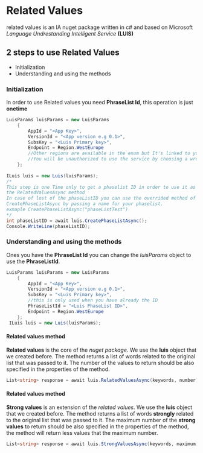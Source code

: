 # Related Values
related values is an IA nuget package written in c# and based on Microsoft *Language Undrestanding Intelligent Service* **(LUIS)**

## 2 steps to use Related Values

- Initialization
- Understanding and using the methods

### Initialization

In order to use Related values you need **PhraseList Id**, this operation is just **onetime**
```csharp
LuisParams luisParams = new LuisParams
    {
        AppId = "<App Key>",
        VersionId = "<App version e.g 0.1>",
        SubsKey = "<Luis Primary key>",
        Endpoint = Region.WestEurope
        //Other regions are available in the enum but It's linked to your AppId
        //You will be unauthorized to use the service by choosing a wrong region.
    };
    
ILuis luis = new Luis(luisParams);
/*
This step is one Time only to get a phaselist ID in order to use it as param for 
the RelatedValuesAsync method
In case of lost of the phaseListID you can use the overrided method of 
CreatePhaseListAsync by passing a name for your phaselist.
exmaple CreatePhaseListAsync("phaseListTest")
*/
int phaseListID = await luis.CreatePhaseListAsync();
Console.WriteLine(phaseListID);
```
### Understanding and using the methods
Ones you have the **PhraseList Id** you can change the _luisParams_ object to use the **PhraseListId**.
```csharp
LuisParams luisParams = new LuisParams
    {
        AppId = "<App Key>",
        VersionId = "<App version e.g 0.1>",
        SubsKey = "<Luis Primary key>",
        //this is only used when you have already the ID
        PhraseListId = "<Luis PhaseList ID>",
        Endpoint = Region.WestEurope
    };
 ILuis luis = new Luis(luisParams);  
```
#### Related values method
**Related values** is the core of the *nuget package*. We use the **luis** object that we created before.
The method returns a list of words related to the original list that was passed to it.
The number of the values to return should be also specified in the properties of the method.
```csharp
List<string> response = await luis.RelatedValuesAsync(keywords, number);
```

#### Related values method
**Strong values** is an extension of the *related values*. We use the **luis** object that we created before.
The method returns a list of words **strongly** related to the original list that was passed to it.
The maximum number of the **strong values** to return should be also specified in the properties of the method, the method will return less values that the maximum number.
```csharp
List<string> response = await luis.StrongValuesAsync(keywords, maximum);
```
